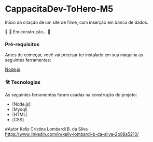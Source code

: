 # CappacitaDev-ToHero-M5
Início da criação de um site de filme, com inserção em banco de dados.

  🚧 🚀 Em construção...  🚧
 
  
### Pré-requisitos

Antes de começar, você vai precisar ter instalado em sua máquina as seguintes ferramentas:

[Node.js](https://nodejs.org/en/). 


### 🛠 Tecnologias

As seguintes ferramentas foram usadas na construção do projeto:

- [Node.js]
- [Mysql]
- [HTML]
- [CSS]

#Autor
Kelly Cristina Lombardi B. da Silva
https://www.linkedin.com/in/kelly-lombardi-b-da-silva-2b89a5210/